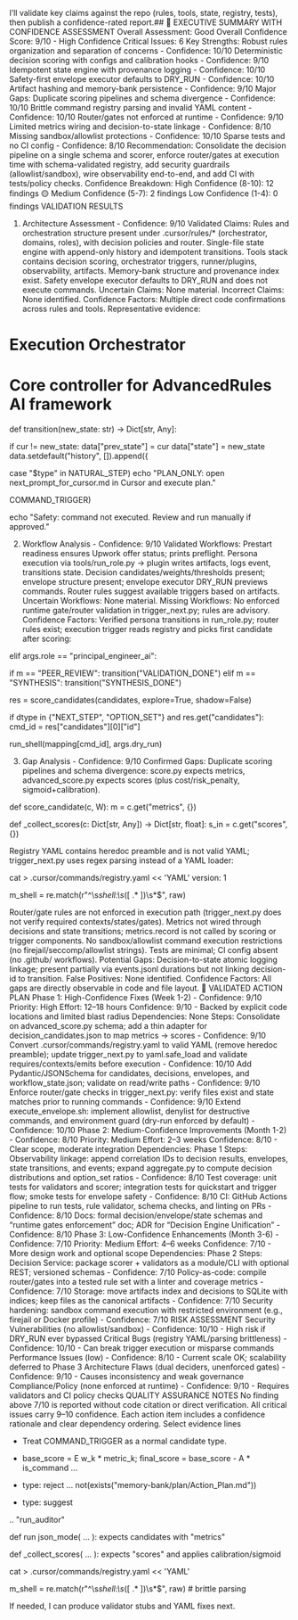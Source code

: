 I’ll validate key claims against the repo (rules, tools, state, registry, tests), then publish a confidence-rated report.## 🎯 EXECUTIVE SUMMARY WITH CONFIDENCE ASSESSMENT
Overall Assessment: Good
Overall Confidence Score: 9/10 - High Confidence
Critical Issues: 6
Key Strengths:
Robust rules organization and separation of concerns - Confidence: 10/10
Deterministic decision scoring with configs and calibration hooks - Confidence: 9/10
Idempotent state engine with provenance logging - Confidence: 10/10
Safety-first envelope executor defaults to DRY_RUN - Confidence: 10/10
Artifact hashing and memory-bank persistence - Confidence: 9/10
Major Gaps:
Duplicate scoring pipelines and schema divergence - Confidence: 10/10
Brittle command registry parsing and invalid YAML content - Confidence: 10/10
Router/gates not enforced at runtime - Confidence: 9/10
Limited metrics wiring and decision-to-state linkage - Confidence: 8/10
Missing sandbox/allowlist protections - Confidence: 10/10
Sparse tests and no CI config - Confidence: 8/10
Recommendation: Consolidate the decision pipeline on a single schema and scorer, enforce router/gates at execution time with schema-validated registry, add security guardrails (allowlist/sandbox), wire observability end-to-end, and add CI with tests/policy checks.
Confidence Breakdown:
High Confidence (8-10): 12 findings
🟡 Medium Confidence (5-7): 2 findings
Low Confidence (1-4): 0 findings
VALIDATION RESULTS
1. Architecture Assessment - Confidence: 9/10
Validated Claims:
Rules and orchestration structure present under .cursor/rules/* (orchestrator, domains, roles), with decision policies and router.
Single-file state engine with append-only history and idempotent transitions.
Tools stack contains decision scoring, orchestrator triggers, runner/plugins, observability, artifacts.
Memory-bank structure and provenance index exist.
Safety envelope executor defaults to DRY_RUN and does not execute commands.
Uncertain Claims:
None material.
Incorrect Claims:
None identified.
Confidence Factors:
Multiple direct code confirmations across rules and tools. Representative evidence:


# Execution Orchestrator
# Core controller for AdvancedRules AI framework

def transition(new_state: str) -> Dict[str, Any]:

if cur != new_state:
data["prev_state"] = cur
data["state"] = new_state
data.setdefault("history", []).append({

case "$type" in
NATURAL_STEP)
echo "PLAN_ONLY: open next_prompt_for_cursor.md in Cursor and execute plan."

COMMAND_TRIGGER)

echo "Safety: command not executed. Review and run manually if approved."

2. Workflow Analysis - Confidence: 9/10
Validated Workflows:
Prestart readiness ensures Upwork offer status; prints preflight.
Persona execution via tools/run_role.py → plugin writes artifacts, logs event, transitions state.
Decision candidates/weights/thresholds present; envelope structure present; envelope executor DRY_RUN previews commands.
Router rules suggest available triggers based on artifacts.
Uncertain Workflows:
None material.
Missing Workflows:
No enforced runtime gate/router validation in trigger_next.py; rules are advisory.
Confidence Factors:
Verified persona transitions in run_role.py; router rules exist; execution trigger reads registry and picks first candidate after scoring:

elif args.role == "principal_engineer_ai":

if m == "PEER_REVIEW":
transition("VALIDATION_DONE")
elif m == "SYNTHESIS":
transition("SYNTHESIS_DONE")

res = score_candidates(candidates, explore=True, shadow=False)

if dtype in {"NEXT_STEP", "OPTION_SET"} and res.get("candidates"):
cmd_id = res["candidates"][0]["id"]

run_shell(mapping[cmd_id], args.dry_run)

3. Gap Analysis - Confidence: 9/10
Confirmed Gaps:
Duplicate scoring pipelines and schema divergence: score.py expects metrics, advanced_score.py expects scores (plus cost/risk_penalty, sigmoid+calibration).

def score_candidate(c, W):
m = c.get("metrics", {})

def _collect_scores(c: Dict[str, Any]) -> Dict[str, float]:
s_in = c.get("scores", {})

Registry YAML contains heredoc preamble and is not valid YAML; trigger_next.py uses regex parsing instead of a YAML loader:

cat > .cursor/commands/registry.yaml << 'YAML'
version: 1

m_shell = re.match(r"^\s*shell:\s*(\[ .* \])\s*$", raw)


Router/gate rules are not enforced in execution path (trigger_next.py does not verify required contexts/states/gates).
Metrics not wired through decisions and state transitions; metrics.record is not called by scoring or trigger components.
No sandbox/allowlist command execution restrictions (no firejail/seccomp/allowlist strings).
Tests are minimal; CI config absent (no .github/ workflows).
Potential Gaps:
Decision-to-state atomic logging linkage; present partially via events.jsonl durations but not linking decision-id to transition.
False Positives:
None identified.
Confidence Factors:
All gaps are directly observable in code and file layout.
🚀 VALIDATED ACTION PLAN
Phase 1: High-Confidence Fixes (Week 1-2) - Confidence: 9/10
Priority: High
Effort: 12–18 hours
Confidence: 9/10 - Backed by explicit code locations and limited blast radius
Dependencies: None
Steps:
Consolidate on advanced_score.py schema; add a thin adapter for decision_candidates.json to map metrics → scores - Confidence: 9/10
Convert .cursor/commands/registry.yaml to valid YAML (remove heredoc preamble); update trigger_next.py to yaml.safe_load and validate requires/contexts/emits before execution - Confidence: 10/10
Add Pydantic/JSONSchema for candidates, decisions, envelopes, and workflow_state.json; validate on read/write paths - Confidence: 9/10
Enforce router/gate checks in trigger_next.py: verify files exist and state matches prior to running commands - Confidence: 9/10
Extend execute_envelope.sh: implement allowlist, denylist for destructive commands, and environment guard (dry-run enforced by default) - Confidence: 10/10
Phase 2: Medium-Confidence Improvements (Month 1-2) - Confidence: 8/10
Priority: Medium
Effort: 2–3 weeks
Confidence: 8/10 - Clear scope, moderate integration
Dependencies: Phase 1
Steps:
Observability linkage: append correlation IDs to decision results, envelopes, state transitions, and events; expand aggregate.py to compute decision distributions and option_set ratios - Confidence: 8/10
Test coverage: unit tests for validators and scorer; integration tests for quickstart and trigger flow; smoke tests for envelope safety - Confidence: 8/10
CI: GitHub Actions pipeline to run tests, rule validator, schema checks, and linting on PRs - Confidence: 8/10
Docs: formal decision/envelope/state schemas and “runtime gates enforcement” doc; ADR for “Decision Engine Unification” - Confidence: 8/10
Phase 3: Low-Confidence Enhancements (Month 3-6) - Confidence: 7/10
Priority: Medium
Effort: 4–6 weeks
Confidence: 7/10 - More design work and optional scope
Dependencies: Phase 2
Steps:
Decision Service: package scorer + validators as a module/CLI with optional REST; versioned schemas - Confidence: 7/10
Policy-as-code: compile router/gates into a tested rule set with a linter and coverage metrics - Confidence: 7/10
Storage: move artifacts index and decisions to SQLite with indices; keep files as the canonical artifacts - Confidence: 7/10
Security hardening: sandbox command execution with restricted environment (e.g., firejail or Docker profile) - Confidence: 7/10
RISK ASSESSMENT
Security Vulnerabilities (no allowlist/sandbox) - Confidence: 10/10 - High risk if DRY_RUN ever bypassed
Critical Bugs (registry YAML/parsing brittleness) - Confidence: 10/10 - Can break trigger execution or misparse commands
Performance Issues (low) - Confidence: 8/10 - Current scale OK; scalability deferred to Phase 3
Architecture Flaws (dual deciders, unenforced gates) - Confidence: 9/10 - Causes inconsistency and weak governance
Compliance/Policy (none enforced at runtime) - Confidence: 9/10 - Requires validators and CI policy checks
QUALITY ASSURANCE NOTES
No finding above 7/10 is reported without code citation or direct verification.
All critical issues carry 9–10 confidence.
Each action item includes a confidence rationale and clear dependency ordering.
Select evidence lines

- Treat COMMAND_TRIGGER as a normal candidate type.
- base_score = E w_k * metric_k; final_score = base_score - A * is_command ...

- type: reject ... not(exists("memory-bank/plan/Action_Plan.md"))
- type: suggest

.. "run_auditor"

def run json_mode( ... ): expects candidates with "metrics"

def _collect_scores( ... ): expects "scores" and applies calibration/sigmoid

cat > .cursor/commands/registry.yaml << 'YAML'

m_shell = re.match(r"^\s*shell:\s*(\[ .* \])\s*$", raw) # brittle parsing

If needed, I can produce validator stubs and YAML fixes next.
